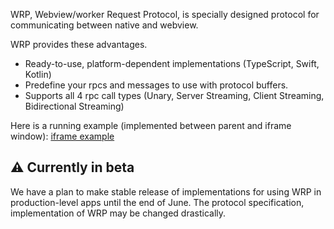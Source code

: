 WRP, Webview/worker Request Protocol, is specially designed protocol for communicating between native and webview.

WRP provides these advantages.
- Ready-to-use, platform-dependent implementations (TypeScript, Swift, Kotlin)
- Predefine your rpcs and messages to use with protocol buffers.
- Supports all 4 rpc call types (Unary, Server Streaming, Client Streaming, Bidirectional Streaming)

Here is a running example (implemented between parent and iframe window):
[iframe example](https://wrp-example.deno.dev/wrp-iframe-host)

## ⚠️ Currently in beta
We have a plan to make stable release of implementations for using WRP in production-level apps until the end of June. The protocol specification, implementation of WRP may be changed drastically.
